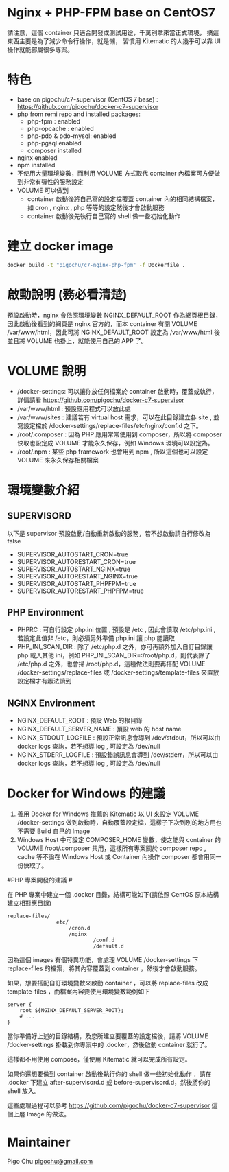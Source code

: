 Nginx + PHP-FPM base on CentOS7
===============================

請注意，這個 container 只適合開發或測試用途，千萬別拿來當正式環境，
搞這東西主要是為了減少命令行操作，就是懶，
習慣用 Kitematic 的人幾乎可以靠 UI 操作就能部屬很多專案。


# 特色 #

* base on pigochu/c7-supervisor (CentOS 7 base) : https://github.com/pigochu/docker-c7-supervisor
* php from remi repo and installed packages:
  * php-fpm : enabled
  * php-opcache : enabled
  * php-pdo & pdo-mysql: enabled
  * php-pgsql enabled
  * composer installed
* nginx enabled
* npm installed
* 不使用大量環境變數，而利用 VOLUME 方式取代 container 內檔案可方便做到非常有彈性的服務設定
* VOLUME 可以做到
  * container 啟動後將自己寫的設定檔覆蓋 container 內的相同結構檔案，如 cron , nginx , php 等等的設定然後才會啟動服務
  * container 啟動後先執行自己寫的 shell 做一些初始化動作

# 建立 docker image #


```bash
docker build -t "pigochu/c7-nginx-php-fpm" -f Dockerfile .
```


# 啟動說明 (務必看清楚) #

預設啟動時，nginx 會依照環境變數 NGINX_DEFAULT_ROOT 作為網頁根目錄，因此啟動後看到的網頁是 nginx 官方的，而本 container 有開 VOLUME /var/www/html，因此可將 NGINX_DEFAULT_ROOT 設定為 /var/www/html 後並且將 VOLUME 也掛上，就能使用自己的 APP 了。


# VOLUME 說明 #

* /docker-settings: 可以讓你放任何檔案於 container 啟動時，覆蓋或執行，詳情請看 https://github.com/pigochu/docker-c7-supervisor
* /var/www/html : 預設應用程式可以放此處
* /var/www/sites : 建議若有 virtual host 需求，可以在此目錄建立各 site , 並寫設定檔於 /docker-settings/replace-files/etc/nginx/conf.d 之下。
* /root/.composer : 因為 PHP 應用常常使用到 composer，所以將 composer 快取也設定成 VOLUME 才能永久保存，例如 Windows 環境可以設定為。
* /root/.npm : 某些 php framework 也會用到 npm , 所以這個也可以設定 VOLUME 來永久保存相關檔案

# 環境變數介紹 #

## SUPERVISORD ##

以下是 supervisor 預設啟動/自動重新啟動的服務，若不想啟動請自行修改為 false

* SUPERVISOR_AUTOSTART_CRON=true
* SUPERVISOR_AUTORESTART_CRON=true
* SUPERVISOR_AUTOSTART_NGINX=true
* SUPERVISOR_AUTORESTART_NGINX=true
* SUPERVISOR_AUTOSTART_PHPFPM=true
* SUPERVISOR_AUTORESTART_PHPFPM=true


## PHP Environment  ##

- PHPRC : 可自行設定 php.ini 位置 , 預設是 /etc , 因此會讀取 /etc/php.ini , 若設定此值非 /etc，則必須另外準備 php.ini 讓 php 能讀取
- PHP_INI_SCAN_DIR : 除了 /etc/php.d 之外，亦可再額外加入自訂目錄讓 php 載入其他 ini，例如 PHP_INI_SCAN_DIR=:/root/php.d，則代表除了 /etc/php.d 之外，也會掃 /root/php.d，這種做法則要再搭配 VOLUME /docker-settings/replace-files 或 /docker-settings/template-files 來置放設定檔才有辦法讀到

## NGINX Environment ##

- NGINX_DEFAULT_ROOT : 預設 Web 的根目錄
- NGINX_DEFAULT_SERVER_NAME : 預設 web 的 host name
- NGINX_STDOUT_LOGFILE : 預設正常訊息會導到 /dev/stdout，所以可以由 docker logs 查詢，若不想導 log , 可設定為 /dev/null
- NGINX_STDERR_LOGFILE : 預設錯誤訊息會導到 /dev/stderr，所以可以由 docker logs 查詢，若不想導 log , 可設定為 /dev/null


# Docker for Windows 的建議 #

1. 善用 Docker for Windows 推薦的 Kitematic 以 UI 來設定 VOLUME /docker-settings 做到啟動時，自動覆蓋設定檔，這樣子下次到別的地方用也不需要 Build 自己的 Image
2. Windows Host 中可設定 COMPOSER_HOME 變數，使之能與 container 的 VOLUME /root/.composer 共用，這樣所有專案關於 composer repo , cache 等不論在 Windows Host 或 Container 內操作 composer 都會用同一份快取了。

#PHP 專案開發的建議 #

在 PHP 專案中建立一個 .docker 目錄，結構可能如下(請依照 CentOS 原本結構建立相對應目錄)

~~~
replace-files/	
				etc/
					/cron.d
					/nginx
							/conf.d
							/default.d
~~~

因為這個 images 有個特異功能，會處理  VOLUME /docker-settings 下 replace-files 的檔案，將其內容覆蓋到 container ，然後才會啟動服務。

如果，想要搭配自訂環境變數來啟動 container ，可以將 replace-files 改成 template-files ，而檔案內容要使用環境變數範例如下
~~~
server {
    root ${NGINX_DEFAULT_SERVER_ROOT};
	# ...
}
~~~

當你準備好上述的目錄結構，及您所建立要覆蓋的設定檔後，請將 VOLUME /docker-settings 掛載到你專案中的 .docker，然後啟動 container 就行了。

這樣都不用使用 compose，僅使用 Kitematic 就可以完成所有設定。

如果你還想要做到 container 啟動後執行你的 shell 做一些初始化動作 ，請在 .docker 下建立 after-supervisord.d 或 before-supervisord.d，然後將你的 shell 放入。

這些處理過程可以參考 https://github.com/pigochu/docker-c7-supervisor 這個上層 Image 的做法。


# Maintainer #

Pigo Chu
pigochu@gmail.com